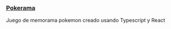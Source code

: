 <h3><a href="https://pokerama.netlify.app/"> Pokerama </a> </h3>
<p>Juego de memorama pokemon creado usando Typescript y React</p>
